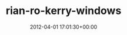 ---
title:		"rian-ro-kerry-windows"
type:		"photos"
mediatype:		"upload"
location:		"TBC"
date:		"2012-04-01 17:01:30+00:00"
album:		"abandoned"
filename:		"rian-ro-kerry-windows.md"
series:		""
cl_public_id:		"abandoned/rian-ro-kerry-windows"
cl_version:		1497000115
format:		"tiff"
bytes:		2663148
width:		810
height:		1440
colours:
- "#898C7D"
- "#768B56"
- "#EFF3F5"
- "#BABBB3"
- "#8B867C"
- "#F7F8FB"
- "#2D2D27"
- "#C0BBB2"
- "#608147"
- "#2A261A"
- "#7F867E"
- "#BDC2BE"
- "#2E351E"
- "#1D211E"
- "#7D7155"
- "#213117"
- "#727651"
- "#9BAE7A"
exposure_mode:		"Auto"
program:		"Aperture-priority AE"
aperture:		"7.1"
focal_length:		"35.0 mm"
iso:		"200"
shutter_speed:		"1/125"
metering:		"Multi-segment"
flash:		"Off, Did not fire"
white_balance:		"Custom"
colour_temp:		"5100"
has_crop:		"false"
orientation:		"Horizontal (normal)"
camera_model:		"NIKON D7000"
lens_info:		"35mm f/1.8"
artist:		"Matt Finucane"
x_resolution:		"300"
y_resolution:		"300"
---